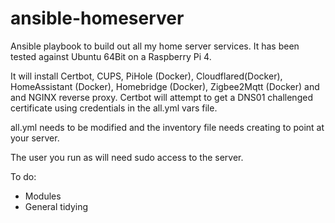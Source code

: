 # ansible-homeserver

Ansible playbook to build out all my home server services. It has been tested against Ubuntu 64Bit on a Raspberry Pi 4.

It will install Certbot, CUPS, PiHole (Docker), Cloudflared(Docker), HomeAssistant (Docker), Homebridge (Docker), Zigbee2Mqtt (Docker) and and NGINX reverse proxy. Certbot will attempt to get a DNS01 challenged certificate using credentials in the all.yml vars file.

all.yml needs to be modified and the inventory file needs creating to point at your server.

The user you run as will need sudo access to the server.

To do:
  - Modules
  - General tidying